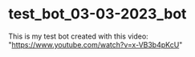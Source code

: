 # test_bot_03-03-2023_bot
This is my test bot created with this video: "https://www.youtube.com/watch?v=x-VB3b4pKcU"
